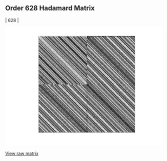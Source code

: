 ## Order 628 Hadamard Matrix

| 628 |

<img src="628.png" class="img-responsive" alt=""> 

[View raw matrix](order628.txt)

